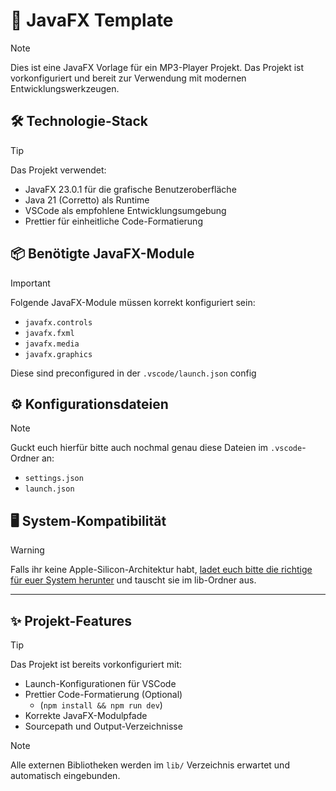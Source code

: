 # 🎵 JavaFX Template

> [!NOTE] 
> Dies ist eine JavaFX Vorlage für ein MP3-Player Projekt. Das Projekt ist vorkonfiguriert und bereit zur Verwendung mit modernen Entwicklungswerkzeugen.

## 🛠️ Technologie-Stack

> [!TIP] 
> Das Projekt verwendet:
>
> - JavaFX 23.0.1 für die grafische Benutzeroberfläche
> - Java 21 (Corretto) als Runtime
> - VSCode als empfohlene Entwicklungsumgebung
> - Prettier für einheitliche Code-Formatierung

## 📦 Benötigte JavaFX-Module

> [!IMPORTANT]
> Folgende JavaFX-Module müssen korrekt konfiguriert sein:
>
> - `javafx.controls`
> - `javafx.fxml`
> - `javafx.media`
> - `javafx.graphics`

Diese sind preconfigured in der `.vscode/launch.json` config

## ⚙️ Konfigurationsdateien

> [!NOTE]
> Guckt euch hierfür bitte auch nochmal genau diese Dateien im `.vscode`-Ordner an:
>
> - `settings.json`
> - `launch.json`

## 🖥️ System-Kompatibilität

> [!WARNING] 
> Falls ihr keine Apple-Silicon-Architektur habt, [ladet euch bitte die richtige für euer System herunter](https://gluonhq.com/products/javafx/) und tauscht sie im lib-Ordner aus.

---

## ✨ Projekt-Features

> [!TIP]
> Das Projekt ist bereits vorkonfiguriert mit:
>
> - Launch-Konfigurationen für VSCode
> - Prettier Code-Formatierung (Optional)
>   - (`npm install && npm run dev`)
> - Korrekte JavaFX-Modulpfade
> - Sourcepath und Output-Verzeichnisse

> [!NOTE]
> Alle externen Bibliotheken werden im `lib/` Verzeichnis erwartet und automatisch eingebunden.